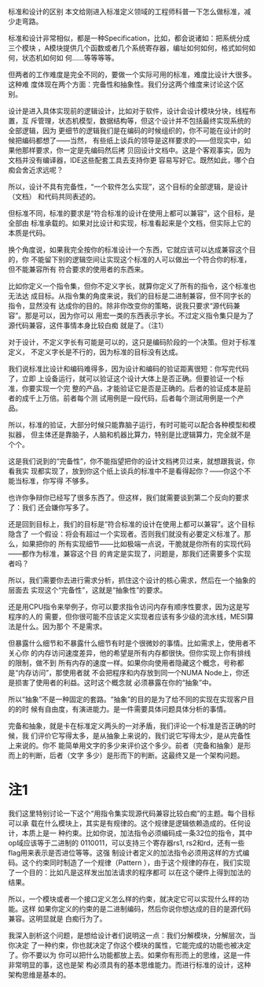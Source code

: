     
标准和设计的区别
本文给刚进入标准定义领域的工程师科普一下怎么做标准，减少走弯路。

标准和设计非常相似，都是一种Specification，比如，都会说诸如：把系统分成三个模块
，A模块提供几个函数或者几个系统寄存器，编址如何如何，格式如何如何，状态机如何如
何……等等等等。

但两者的工作难度是完全不同的，要做一个实际可用的标准，难度比设计大很多。这种难
度体现在两个方面：完备性和抽象性。我们分这两个维度来讨论这个区别。

设计是进入具体实现前的逻辑设计，比如对于软件，设计会设计模块分块，线程布置，互
斥管理，状态机模型，数据结构等，但这个设计并不包括最终实现系统的全部逻辑，因为
更细节的逻辑我们是在编码的时候组织的，你不可能在设计的时候把编码都想了——当然，
有些纸上谈兵的领导是这样要求的——但现实中，如果他那样要求，你一定是先编码然后拷
贝回设计文档中。这是个客观事实，因为文档并没有编译器，IDE这些配套工具去支持你更
容易写好它。既然如此，哪个白痴会舍近求远呢？

所以，设计不具有完备性，“一个软件怎么实现”，这个目标的全部逻辑，是设计（文档）
和代码共同表述的。

但标准不同，标准的要求是“符合标准的设计在使用上都可以兼容”，这个目标，是全部由
标准承载的。如果对比设计和实现，标准看起来是个文档，但实际上它的本质是代码。

换个角度说，如果我完全按你的标准设计一个东西，它就应该可以达成兼容这个目的，你
不能留下别的逻辑空间让实现这个标准的人可以做出一个符合你的标准，但不能兼容所有
符合要求的使用者的东西来。

比如你定义一个指令集，但你不定义字长，就算你定义了所有的指令，这个标准也无法达
成目标。从指令集的角度来说，我们的目标是二进制兼容，但不同字长的指令，显然没有
达成你的目的。除非你改变你的策略，说我只要求“源代码兼容”。那是可以，因为你可以
用宏一类的东西表示字长。不过定义指令集只是为了源代码兼容，这件事情本身比较白痴
就是了。（注1）

对于设计，不定义字长有可能是可以的，这只是编码阶段的一个决策。但对于标准定义，
不定义字长是不行的，因为标准的目标没有达成。

我们说标准比设计和编码难得多，因为设计和编码的验证距离很短：你写完代码了，立即
上设备运行，就可以验证这个设计大体上是否正确。但要验证一个标准，你要实现一个完
整的产品，才能验证它是否是正确的。后者的验证成本是前者的成千上万倍。前者每个测
试用例是一段代码，后者每个测试用例是一个产品。

所以，标准的验证，大部分时候只能靠脑子运行，有时可能可以配合各种模型和模拟器，
但主体还是靠脑子，人脑和机器比算力，特别是比逻辑算力，完全就不是个个。

这是我们说到的“完备性”，你不能指望把你的设计文档拷贝过来，就想跟我说，你看我实
现都实现了，放到你这个纸上谈兵的标准中不是看得起你？——你这个不能当标准，你写得
不够多。

也许你争辩你已经写了很多东西了。但这样，我们就需要谈到第二个反向的要求了：我们
还会嫌你写多了。

还是回到目标上，我们的目标是“符合标准的设计在使用上都可以兼容”。这个目标隐含了
一个假设：将会有超过一个实现者。否则我们就没有必要定义标准了。那么，如果把你的
所有实现细节——比如极端一点说，干脆就是你所有的实现代码——都作为标准，兼容这个目
的肯定是实现了，问题是，那我们还需要多个实现者吗？

所以，我们需要你去进行需求分析，抓住这个设计的核心需求，然后在一个抽象的层面去
实现这个“完备性”，这就是“抽象性”的要求。

还是用CPU指令来举例子，你可以要求指令访问内存有顺序性要求，因为这是写程序的人的
需要，但你很可能不应该定义实现者应该有多少级的流水线，MESI算法是什么。因为那个
不是需求。

但暴露什么细节和不暴露什么细节有时是个很微妙的事情。比如需求上，使用者不关心你
的内存访问速度差异，他的希望是所有内存都很快。但你实现上你有排线的限制，做不到
所有内存的速度一样。如果你向使用者隐藏这个概念，号称都是“内存访问”，那使用者就
不会把程序和内存放到同一个NUMA Node上，你还是损害了使用者的利益。这时这个概念就
必须暴露在你的“抽象”中。

所以“抽象”不是一种固定的套路。“抽象”的目的是为了给不同的实现在实现客户目的的时
候有自由度，有演进能力。是一件需要具体问题具体分析的事情。

完备和抽象，就是卡在标准定义两头的一对矛盾，我们评论一个标准是否正确的时候，我
们评价它写得太多，是从抽象上来说的，我们说它写得太少，是从完备性上来说的。你不
能简单用文字的多少来评价这个多少。前者（完备和抽象）是形而上的判断，后者（文字
多少）是形而下的判断。这最终又是一个架构问题。
  
注1
====
我们这里特别讨论一下这个“用指令集实现源代码兼容比较白痴”的主题。每个目标可以承
载在什么模块上，其实是有规律的。这个规律是逻辑依赖造成的。任何设计，本质上是一
种约束。比如你说，加法指令必须编码成一条32位的指令，其中op域应该等于二进制的
0110011，可以支持三个寄存器rs1, rs2和rd，还有一些flag用来表示是否进位等等。这强
制设计者定义的加法指令必须用这样的方式编码。这个约束同时制造了一个规律（Pattern
），由于这个规律的存在，我们实现了一个目的：比如凡是这样发出加法请求的程序都可
以在这个硬件上得到加法的结果。

所以，一个模块或者一个接口定义怎么样的约束，就决定它可以实现什么样的功能。这样
如果你定义的约束的是二进制编码，然后你说你想达成的目的是源代码兼容。这明显就是
白痴行为了。

我深入剖析这个问题，是想给设计者们说明这一点：我们分解模块，分解层次，当你决定
了一种约束，你也就决定了你这个模块的属性，它能完成的功能也被决定了。你不要以为
你可以把什么功能都放上去。如果你有形而上的思维，这是一件非常明显的事，这也是架
构必须具有的基本思维能力。而进行标准的设计，这种架构思维是基本的。
